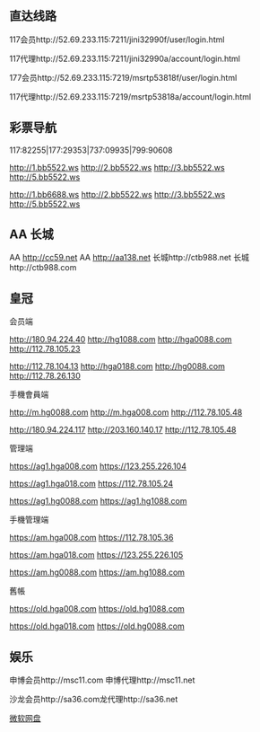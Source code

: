 直达线路
-------
117会员http://52.69.233.115:7211/jini32990f/user/login.html

117代理http://52.69.233.115:7211/jini32990a/account/login.html

177会员http://52.69.233.115:7219/msrtp53818f/user/login.html

117代理http://52.69.233.115:7219/msrtp53818a/account/login.html

彩票导航  
--------
117:82255|177:29353|737:09935|799:90608

http://1.bb5522.ws  http://2.bb5522.ws  http://3.bb5522.ws  http://5.bb5522.ws  

http://1.bb6688.ws  http://2.bb5522.ws  http://3.bb5522.ws  http://5.bb5522.ws

AA 长城
-------
AA http://cc59.net  AA http://aa138.net  长城http://ctb988.net  长城http://ctb988.com

皇冠
----
会员端

http://180.94.224.40   http://hg1088.com  http://hga0088.com  http://112.78.105.23 

http://112.78.104.13 http://hga0188.com  http://hg0088.com   http://112.78.26.130


手機會員端

http://m.hg0088.com   http://m.hga008.com   http://112.78.105.48

http://180.94.224.117   http://203.160.140.17  http://112.78.105.48   


管理端

https://ag1.hga008.com   https://123.255.226.104

https://ag1.hga018.com   https://112.78.105.24

https://ag1.hg0088.com   https://ag1.hg1088.com



手機管理端

https://am.hga008.com   https://112.78.105.36

https://am.hga018.com   https://123.255.226.105

https://am.hg0088.com   https://am.hg1088.com



舊帳

https://old.hga008.com   https://old.hg1088.com

https://old.hga018.com   https://old.hg0088.com

娱乐
----


申博会员http://msc11.com  申博代理http://msc11.net

沙龙会员http://sa36.com龙代理http://sa36.net

<p><a href="https://onedrive.live.com/redir?resid=F5B0090663FEEADA!742" target="_blank">微软网盘</a>

